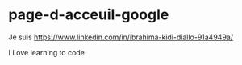 # page-d-acceuil-google

Je suis https://www.linkedin.com/in/ibrahima-kidi-diallo-91a4949a/

I Love learning to code

